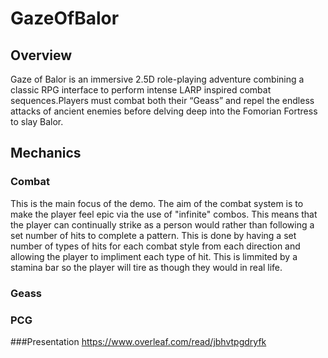 # GazeOfBalor
## Overview 
Gaze of Balor is an immersive 2.5D role-playing adventure combining a classic RPG interface to perform intense LARP inspired combat 
sequences.Players must combat both their “Geass” and repel the endless attacks of ancient enemies before delving deep into the Fomorian 
Fortress to slay Balor.
## Mechanics
### Combat
This is the main focus of the demo. The aim of the combat system is to make the player feel epic via the use of "infinite" combos. This 
means that the player can continually strike as a person would rather than following a set number of hits to complete a pattern. This is
done by having a set number of types of hits for each combat style from each direction and allowing the player to impliment each type of 
hit. This is limmited by a stamina bar so the player will tire as though they would in real life.
### Geass

### PCG

###Presentation
https://www.overleaf.com/read/jbhvtpgdryfk
